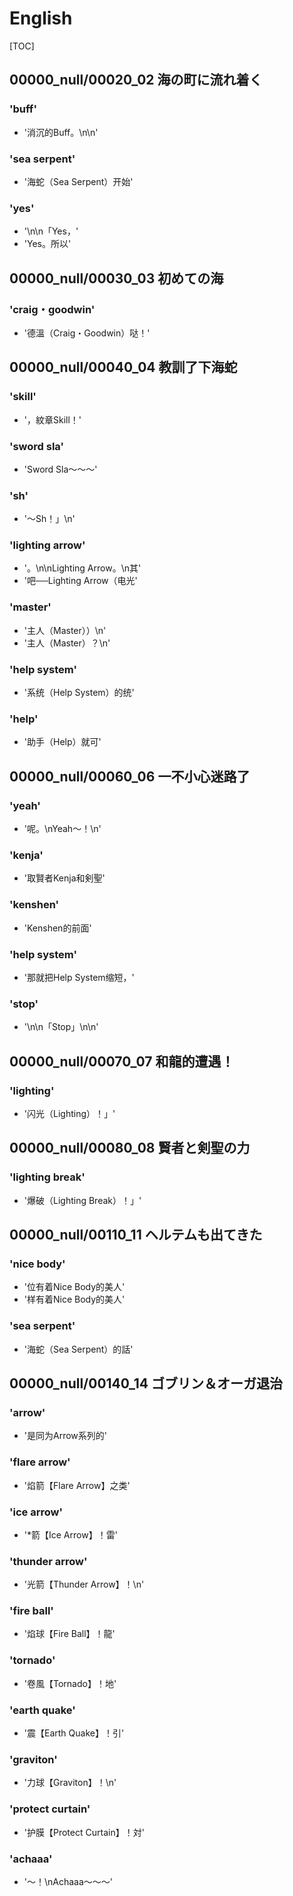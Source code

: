 # English

[TOC]

## 00000_null/00020_02 海の町に流れ着く

### 'buff'

- '消沉的Buff。\n\n'

### 'sea serpent'

- '海蛇（Sea Serpent）开始'

### 'yes'

- '\n\n「Yes，'
- 'Yes。所以'


## 00000_null/00030_03 初めての海

### 'craig・goodwin'

- '德溫（Craig・Goodwin）哒！'


## 00000_null/00040_04 教訓了下海蛇

### 'skill'

- '，紋章Skill！'

### 'sword sla'

- 'Sword Sla～～～'

### 'sh'

- '～Sh！」\n'

### 'lighting arrow'

- '。\n\nLighting Arrow。\n其'
- '吧──Lighting Arrow（电光'

### 'master'

- '主人（Master））\n'
- '主人（Master）？\n'

### 'help system'

- '系统（Help System）的统'

### 'help'

- '助手（Help）就可'


## 00000_null/00060_06 一不小心迷路了

### 'yeah'

- '呢。\nYeah～！\n'

### 'kenja'

- '取賢者Kenja和剣聖'

### 'kenshen'

- 'Kenshen的前面'

### 'help system'

- '那就把Help System缩短，'

### 'stop'

- '\n\n「Stop」\n\n'


## 00000_null/00070_07 和龍的遭遇！

### 'lighting'

- '闪光（Lighting）！」'


## 00000_null/00080_08 賢者と剣聖の力

### 'lighting break'

- '爆破（Lighting Break）！」'


## 00000_null/00110_11 ヘルテムも出てきた

### 'nice body'

- '位有着Nice Body的美人'
- '样有着Nice Body的美人'

### 'sea serpent'

- '海蛇（Sea Serpent）的話'


## 00000_null/00140_14 ゴブリン＆オーガ退治

### 'arrow'

- '是同为Arrow系列的'

### 'flare arrow'

- '焰箭【Flare Arrow】之类'

### 'ice arrow'

- '*箭【Ice Arrow】！雷'

### 'thunder arrow'

- '光箭【Thunder Arrow】！\n'

### 'fire ball'

- '焰球【Fire Ball】！龍'

### 'tornado'

- '卷風【Tornado】！地'

### 'earth quake'

- '震【Earth Quake】！引'

### 'graviton'

- '力球【Graviton】！\n'

### 'protect curtain'

- '护膜【Protect Curtain】！対'

### 'achaaa'

- '～！\nAchaaa～～～'
